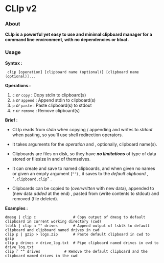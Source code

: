 # CLIp v2

### About

**CLIp  is a powerful yet easy to use and minimal clipboard manager for a command line environment, with no dependencies or bloat.**

### Usage

**Syntax :** 

` clip [operation] [clipboard name (optional)] [clipboard name (optional)]...`

**Operations :**

1. `c` _or_ `copy`   : Copy stdin to clipboard(s)
2. `a` _or_ `append` : Append stdin to clipboard(s)
3. `p` _or_ `paste`  : Paste clipboard(s) to stdout
4. `r` _or_ `remove` : Remove clipboard(s)

**Brief :**

- CLIp reads from _stdin_ when copying / appending and writes to _stdout_ when pasting, so you'll use shell redirection operators.

- It takes arguments for the _operation_ and , optionally, clipboard name(s).

- Clipboards are files on disk, so they have **_no limitations_** of type of data stored or filesize in and of themselves.

- It can create and save to named clipboards, and when given no names or given an empty argument (`""`) , it saves to the _default clipboard_ , "`.clipboard.clip`" .
- Clipboards can be copied to (_overwritten_ with new data), appended to (new data _added_ at the end) , pasted from (write contents to stdout) and removed (file deleted).

**Examples :**
```
dmesg | clip c                 # Copy output of dmesg to default clipboard in current working directory (cwd)
lsblk | clip a "" drives       # Append output of lsblk to default clipboard and clipboard named drives in cwd
clip p | gzip > logs.zip       # Paste default clipboard in cwd to gzip
clip p drives > drive_log.txt  # Pipe clipboard named drives in cwd to drive_log.txt 
clip r "" drives	       # Remove the default clipboard and the clipboard named drives in the cwd
```

